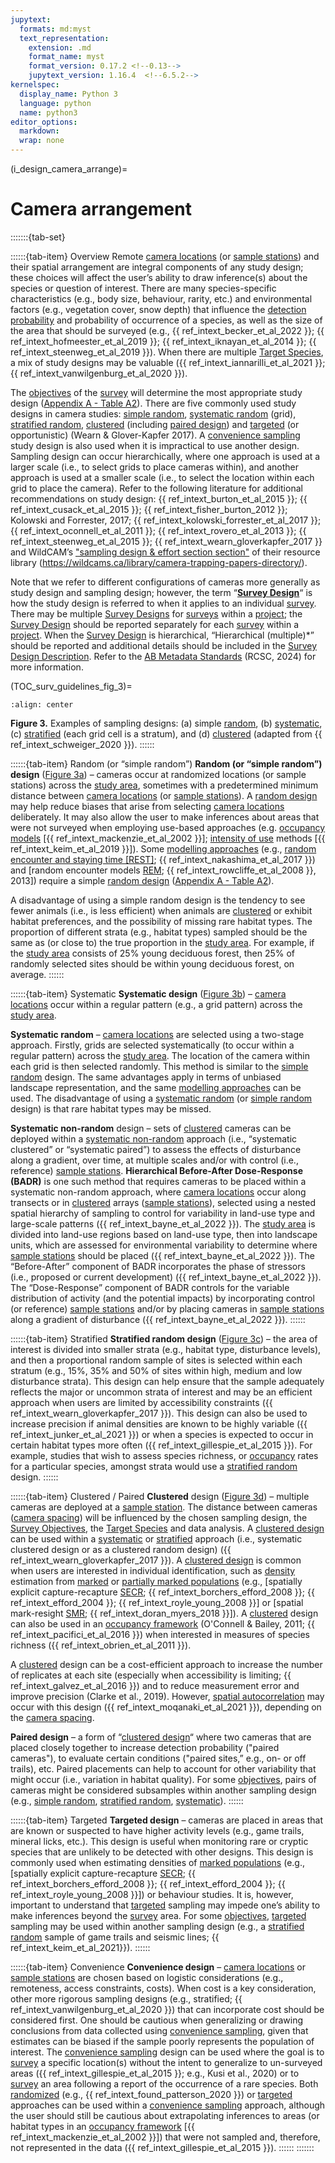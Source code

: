 ```yaml
---
jupytext:
  formats: md:myst
  text_representation:
    extension: .md
    format_name: myst
    format_version: 0.17.2 <!--0.13-->
    jupytext_version: 1.16.4  <!--6.5.2-->
kernelspec:
  display_name: Python 3
  language: python
  name: python3
editor_options: 
  markdown: 
  wrap: none
---
```

(i_design_camera_arrange)=
# Camera arrangement

:::::::{tab-set}

::::::{tab-item} Overview
Remote [camera locations](#camera_location) (or [sample stations](#sample_station)) and their spatial arrangement are integral components of any study design; these choices will affect the user’s ability to draw inference(s) about the species or question of interest. There are many species-specific characteristics (e.g., body size, behaviour, rarity, etc.) and environmental factors (e.g., vegetation cover, snow depth) that influence the [detection probability](#detection_probability) and probability of occurrence of a species, as well as the size of the area that should be surveyed (e.g., {{ ref_intext_becker_et_al_2022 }}; {{ ref_intext_hofmeester_et_al_2019 }}; {{ ref_intext_iknayan_et_al_2014 }}; {{ ref_intext_steenweg_et_al_2019 }}). When there are multiple [Target Species](#target_species), a mix of study designs may be valuable ({{ ref_intext_iannarilli_et_al_2021 }}; {{ ref_intext_vanwilgenburg_et_al_2020 }}).

The [objectives](#survey_objectives) of the [survey](#survey) will determine the most appropriate study design ([Appendix A - Table A2](https://ab-rcsc.github.io/RCSC-WildCAM_Remote-Camera-Survey-Guidelines-and-Metadata-Standards/1_survey-guidelines/1_10.1_AppendixA-Tables.html)). There are five commonly used study designs in camera studies: [simple random](#sampledesign_random), [systematic random](#sampledesign_systematic_random) (grid), [stratified random](#sampledesign_stratified_random), [clustered](#sampledesign_clustered) (including [paired design](#sampledesign_paired)) and [targeted](#sampledesign_targeted) (or opportunistic) (Wearn & Glover-Kapfer 2017). A [convenience sampling](#sampledesign_convenience) study design is also used when it is impractical to use another design. Sampling design can occur hierarchically, where one approach is used at a larger scale (i.e., to select grids to place cameras within), and another approach is used at a smaller scale (i.e., to select the location within each grid to place the camera). Refer to the following literature for additional recommendations on study design: {{ ref_intext_burton_et_al_2015 }}; {{ ref_intext_cusack_et_al_2015 }}; {{ ref_intext_fisher_burton_2012 }}; Kolowski and Forrester, 2017; {{ ref_intext_kolowski_forrester_et_al_2017 }}; {{ ref_intext_oconnell_et_al_2011 }}; {{ ref_intext_rovero_et_al_2013 }}; {{ ref_intext_steenweg_et_al_2015 }}; {{ ref_intext_wearn_gloverkapfer_2017 }} and WildCAM’s ["sampling design & effort section section"](https://wildcams.ca/library/camera-trapping-papers-directory/) of their resource library (<https://wildcams.ca/library/camera-trapping-papers-directory/>).

Note that we refer to different configurations of cameras more generally as study design and sampling design; however, the term “[**Survey Design**](#survey_design)“ is how the study design is referred to when it applies to an individual [survey](#survey). There may be multiple [Survey Designs](#survey_design) for [surveys](#survey) within a [project](#project); the [Survey Design](#survey_design) should be reported separately for each [survey](#survey) within a [project](#project). When the [Survey Design](#survey_design) is hierarchical, “Hierarchical (multiple)\*” should be reported and additional details should be included in the [Survey Design Description](#survey_design_description). Refer to the [AB Metadata Standards](https://ab-rcsc.github.io/RCSC-WildCAM_Remote-Camera-Survey-Guidelines-and-Metadata-Standards/2_metadata-standards/2_0.1_Citation-and-Info.html) (RCSC, 2024) for more information.

(TOC_surv_guidelines_fig_3)= 

```{figure} ../03_images/03_image_files/rcsc_et_al_2024_camconfig.png
:align: center
```

**Figure 3.** Examples of sampling designs: (a) simple [random](#sampledesign_random), (b) [systematic](#sampledesign_systematic_random), (c) [stratified](#sampledesign_stratified) (each grid cell is a stratum), and (d) [clustered](#sampledesign_clustered) (adapted from {{ ref_intext_schweiger_2020 }}).
::::::

::::::{tab-item} Random (or “simple random”)
**Random (or “simple random”) design** ([Figure 3a](#TOC_surv_guidelines_fig_3)) – cameras occur at randomized locations (or sample stations) across the [study area](#study_area), sometimes with a predetermined minimum distance between [camera locations](#camera_location) (or [sample stations](#sample_station)). A [random design](#sampledesign_random) may help reduce biases that arise from selecting [camera locations](#camera_location) deliberately. It may also allow the user to make inferences about areas that were not surveyed when employing use-based approaches (e.g. [occupancy models](#mods_occupancy) [{{ ref_intext_mackenzie_et_al_2002 }}]; [intensity of use](#intensity_of_use) methods [{{ ref_intext_keim_et_al_2019 }}]). Some [modelling approaches](#mods_modelling_approach) (e.g., [random encounter and staying time [REST]](#mods_rest); {{ ref_intext_nakashima_et_al_2017 }}) and [random encounter models [REM](#mods_rem); {{ ref_intext_rowcliffe_et_al_2008 }}, 2013]) require a simple [random design](#sampledesign_random) ([Appendix A - Table A2](https://ab-rcsc.github.io/RCSC-WildCAM_Remote-Camera-Survey-Guidelines-and-Metadata-Standards/1_survey-guidelines/1_10.1_AppendixA-Tables.html)).

A disadvantage of using a simple random design is the tendency to see fewer animals (i.e., is less efficient) when animals are [clustered](#sampledesign_clustered) or exhibit habitat preferences, and the possibility of missing rare habitat types. The proportion of different strata (e.g., habitat types) sampled should be the same as (or close to) the true proportion in the [study area](#study_area). For example, if the [study area](#study_area) consists of 25% young deciduous forest, then 25% of randomly selected sites should be within young deciduous forest, on average.
::::::

::::::{tab-item} Systematic
**Systematic design** ([Figure 3b](#TOC_surv_guidelines_fig_3)) – [camera locations](#camera_location) occur within a regular pattern (e.g., a grid pattern) across the [study area](#study_area).

**Systematic random** – [camera locations](#camera_location) are selected using a two-stage approach. Firstly, grids are selected systematically (to occur within a regular pattern) across the [study area](#study_area). The location of the camera within each grid is then selected randomly. This method is similar to the [simple random](#sampledesign_random) design. The same advantages apply in terms of unbiased landscape representation, and the same [modelling approaches](#mods_modelling_approach) can be used. The disadvantage of using a [systematic random](#sampledesign_systematic_random) (or [simple random](#sampledesign_random) design) is that rare habitat types may be missed.

**Systematic non-random** design – sets of [clustered](#sampledesign_clustered) cameras can be deployed within a [systematic non-random](#sampledesign_systematic) approach (i.e., “systematic clustered” or “systematic paired”) to assess the effects of disturbance along a gradient, over time, at multiple scales and/or with control (i.e., reference) [sample stations](#sample_station). **Hierarchical Before-After Dose-Response (BADR)** is one such method that requires cameras to be placed within a systematic non-random approach, where [camera locations](#camera_location) occur along transects or in [clustered](#sampledesign_clustered) arrays ([sample stations](#sample_station)), selected using a nested spatial hierarchy of sampling to control for variability in land-use type and large-scale patterns ({{ ref_intext_bayne_et_al_2022 }}). The [study area](#study_area) is divided into land-use regions based on land-use type, then into landscape units, which are assessed for environmental variability to determine where [sample stations](#sample_station) should be placed ({{ ref_intext_bayne_et_al_2022 }}). The “Before-After” component of BADR incorporates the phase of stressors (i.e., proposed or current development) ({{ ref_intext_bayne_et_al_2022 }}). The “Dose-Response” component of BADR controls for the variable distribution of activity (and the potential impacts) by incorporating control (or reference) [sample stations](#sample_station) and/or by placing cameras in [sample stations](#sample_station) along a gradient of disturbance ({{ ref_intext_bayne_et_al_2022 }}).
::::::

::::::{tab-item} Stratified
**Stratified random design** ([Figure 3c](#TOC_surv_guidelines_fig_3)) – the area of interest is divided into smaller strata (e.g., habitat type, disturbance levels), and then a proportional random sample of sites is selected within each stratum (e.g., 15%, 35% and 50% of sites within high, medium and low disturbance strata). This design can help ensure that the sample adequately reflects the major or uncommon strata of interest and may be an efficient approach when users are limited by accessibility constraints ({{ ref_intext_wearn_gloverkapfer_2017 }}). This design can also be used to increase precision if animal densities are known to be highly variable ({{ ref_intext_junker_et_al_2021 }}) or when a species is expected to occur in certain habitat types more often ({{ ref_intext_gillespie_et_al_2015 }}). For example, studies that wish to assess species richness, or [occupancy](#occupancy) rates for a particular species, amongst strata would use a [stratified random](#sampledesign_stratified_random) design.
::::::

::::::{tab-item} Clustered / Paired
**Clustered** design ([Figure 3d](#TOC_surv_guidelines_fig_3)) – multiple cameras are deployed at a [sample station](#sample_station). The distance between cameras ([camera spacing](#camera_spacing)) will be influenced by the chosen sampling design, the [Survey Objectives](#survey_objectives), the [Target Species](#target_species) and data analysis. A [clustered design](#sampledesign_clustered) can be used within a [systematic](#sampledesign_systematic) or [stratified](#sampledesign_stratified) approach (i.e., systematic clustered design or as a clustered random design) ({{ ref_intext_wearn_gloverkapfer_2017 }}). A [clustered design](#sampledesign_clustered) is common when users are interested in individual identification, such as [density](#density) estimation from [marked](#typeid_marked) or [partially marked populations](#typeid_partially_marked) (e.g., [spatially explicit capture-recapture [SECR](#mods_scr_secr); {{ ref_intext_borchers_efford_2008 }}; {{ ref_intext_efford_2004 }}; {{ ref_intext_royle_young_2008 }}] or [spatial mark-resight [SMR](#mods_smr); {{ ref_intext_doran_myers_2018 }}]). A [clustered](#sampledesign_clustered) design can also be used in an [occupancy framework](#mods_occupancy) (O'Connell & Bailey, 2011; {{ ref_intext_pacifici_et_al_2016 }}) when interested in measures of species richness ({{ ref_intext_obrien_et_al_2011 }}).

A [clustered](#sampledesign_clustered) design can be a cost-efficient approach to increase the number of replicates at each site (especially when accessibility is limiting; {{ ref_intext_galvez_et_al_2016 }}) and to reduce measurement error and improve precision (Clarke et al., 2019). However, [spatial autocorrelation](#spatial_autocorrelation) may occur with this design ({{ ref_intext_moqanaki_et_al_2021 }}), depending on the [camera spacing](#camera_spacing).<!-- (see [section 6.2.7](#TOC_surv_guidelines_pseudoreplication)).-->

**Paired design** – a form of “[clustered design](#sampledesign_clustered)“ where two cameras that are placed closely together to increase detection probability ("paired cameras"), to evaluate certain conditions ("paired sites,” e.g., on- or off trails), etc. Paired placements can help to account for other variability that might occur (i.e., variation in habitat quality). For some [objectives](#survey_objectives), pairs of cameras might be considered subsamples within another sampling design (e.g., [simple random](#sampledesign_random), [stratified random](#sampledesign_systematic_random), [systematic](#sampledesign_systematic)).
::::::

::::::{tab-item} Targeted
**Targeted design** – cameras are placed in areas that are known or suspected to have higher activity levels (e.g., game trails, mineral licks, etc.). This design is useful when monitoring rare or cryptic species that are unlikely to be detected with other designs. This design is commonly used when estimating densities of [marked populations](#typeid_marked) (e.g., [spatially explicit capture-recapture [SECR](#mods_scr_secr); {{ ref_intext_borchers_efford_2008 }}; {{ ref_intext_efford_2004 }}; {{ ref_intext_royle_young_2008 }}]) or behaviour studies. It is, however, important to understand that [targeted](#sampledesign_targeted) sampling may impede one’s ability to make inferences beyond the [survey](#survey) area. For some [objectives](#survey_objectives), [targeted](#sampledesign_targeted) sampling may be used within another sampling design (e.g., a [stratified random](#sampledesign_stratified_random) sample of game trails and seismic lines; {{ ref_intext_keim_et_al_2021}}).
::::::

::::::{tab-item} Convenience
**Convenience design** – [camera locations](#camera_location) or [sample stations](#sample_station) are chosen based on logistic considerations (e.g., remoteness, access constraints, costs). When cost is a key consideration, other more rigorous sampling designs (e.g., stratified; {{ ref_intext_vanwilgenburg_et_al_2020 }}) that can incorporate cost should be considered first. One should be cautious when generalizing or drawing conclusions from data collected using [convenience sampling](#sampledesign_convenience), given that estimates can be biased if the sample poorly represents the population of interest. The [convenience sampling](#sampledesign_convenience) design can be used where the goal is to [survey](#survey) a specific location(s) without the intent to generalize to un-surveyed areas ({{ ref_intext_gillespie_et_al_2015 }}; e.g., Kusi et al., 2020) or to [survey](#survey) an area following a report of the occurrence of a rare species. Both [randomized](#sampledesign_random) (e.g., {{ ref_intext_found_patterson_2020 }}) or [targeted](#sampledesign_targeted) approaches can be used within a [convenience sampling](#sampledesign_convenience) approach, although the user should still be cautious about extrapolating inferences to areas (or habitat types in an [occupancy framework](#mods_occupancy) [{{ ref_intext_mackenzie_et_al_2002 }}]) that were not sampled and, therefore, not represented in the data ({{ ref_intext_gillespie_et_al_2015 }}).
::::::
:::::::